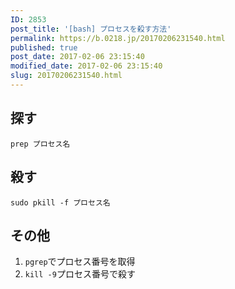 ```yaml
---
ID: 2853
post_title: '[bash] プロセスを殺す方法'
permalink: https://b.0218.jp/20170206231540.html
published: true
post_date: 2017-02-06 23:15:40
modified_date: 2017-02-06 23:15:40
slug: 20170206231540.html
---
```

<!--more-->

<h2>探す</h2>

<pre><code class="bash">prep プロセス名
</code></pre>

<h2>殺す</h2>

<pre><code class="bash">sudo pkill -f プロセス名
</code></pre>

<h2>その他</h2>

<ol>
<li><code>pgrep</code>でプロセス番号を取得</li>
<li><code>kill -9</code>プロセス番号で殺す</li>
</ol>